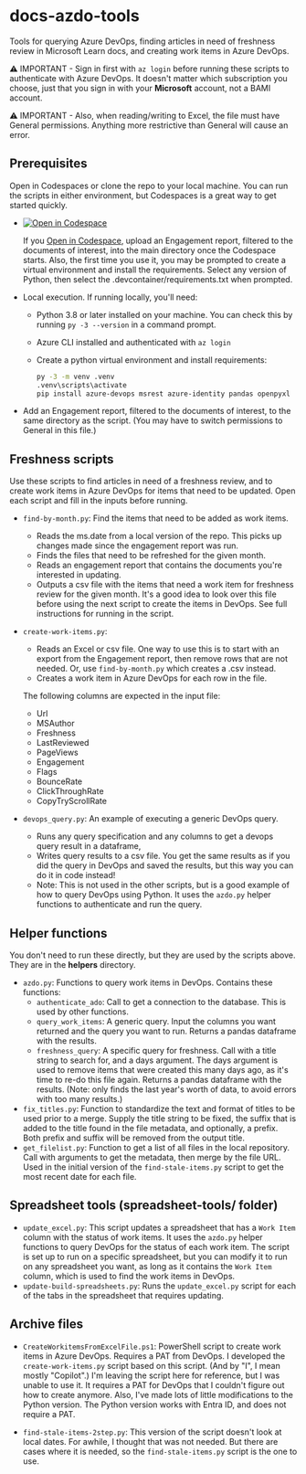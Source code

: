 # docs-azdo-tools

Tools for querying Azure DevOps,  finding articles in need of freshness review in Microsoft Learn docs, and creating work items in Azure DevOps.

⚠️ IMPORTANT - Sign in first with `az login` before running these scripts to authenticate with Azure DevOps. It doesn't matter which subscription you choose, just that you sign in with your **Microsoft** account, not a BAMI account.

⚠️ IMPORTANT - Also, when reading/writing to Excel, the file must have General permissions.  Anything more restrictive than General will cause an error.

## Prerequisites

Open in Codespaces or clone the repo to your local machine.  You can run the scripts in either environment, but Codespaces is a great way to get started quickly.

* [![Open in Codespace](https://github.com/codespaces/badge.svg)](https://github.com/codespaces/new?repo=https://github.com/sdgilley/docs-azdo-tools)

    If you [Open in Codespace](https://github.com/codespaces/new?repo=https://github.com/sdgilley/docs-azdo-tools), upload an Engagement report, filtered to the documents of interest, into the main directory once the Codespace starts. Also, the first time you use it, you may be prompted to create a virtual environment and install the requirements.  Select any version of Python, then select the .devcontainer/requirements.txt when prompted.

* Local execution.  If running locally, you'll need:

    * Python 3.8 or later installed on your machine.  You can check this by running `py -3 --version` in a command prompt.
    * Azure CLI installed and authenticated with `az login`
    * Create a python virtual environment and install requirements:

        ```bash
        py -3 -m venv .venv
        .venv\scripts\activate
        pip install azure-devops msrest azure-identity pandas openpyxl
        ```
* Add an Engagement report, filtered to the documents of interest, to the same directory as the script.  (You may have to switch permissions to General in this file.)

## Freshness scripts

Use these scripts to find articles in need of a freshness review, and to create work items in Azure DevOps for items that need to be updated.
Open each script and fill in the inputs before running.

* `find-by-month.py`: Find the items that need to be added as work items.
    * Reads the ms.date from a local version of the repo.  This picks up changes made since the engagement report was run. 
    * Finds the files that need to be refreshed for the given month.
    * Reads an engagement report that contains the documents you're interested in updating. 
    * Outputs a csv file with the items that need a work item for freshness review for the given month.
    It's a good idea to look over this file before using the next script to create the items in DevOps. See full instructions for running in the script.

* `create-work-items.py`: 
    * Reads an Excel or csv file. One way to use this is to start with an export from the Engagement report, then remove rows that are not needed.  Or, use `find-by-month.py` which creates a .csv instead.
    * Creates a work item in Azure DevOps for each row in the file.

    The following columns are expected in the input file:
    * Url
    * MSAuthor
    * Freshness
    * LastReviewed
    * PageViews
    * Engagement
    * Flags
    * BounceRate
    * ClickThroughRate
    * CopyTryScrollRate

* `devops_query.py`: An example of executing a generic DevOps query. 
    * Runs any query specification and any columns to get a devops query result in a dataframe, 
    * Writes query results to a csv file. You get the same results as if you did the query in DevOps and saved the results, but this way you can do it in code instead!
    * Note: This is not used in the other scripts, but is a good example of how to query DevOps using Python.  It uses the `azdo.py` helper functions to authenticate and run the query.

## Helper functions

You don't need to run these directly, but they are used by the scripts above.  They are in the **helpers** directory.

* `azdo.py`: Functions to query work items in DevOps. Contains these functions:
    * `authenticate_ado`: Call to get a connection to the database.  This is used by other functions.
    * `query_work_items`: A generic query.  Input the columns you want returned and the query you want to run.  Returns a pandas dataframe with the results.
    * `freshness_query`: A specific query for freshness. Call with a title string to search for, and a days argument. The days argument is used to remove items that were created this many days ago, as it's time to re-do this file again.  Returns a pandas dataframe with the results. (Note: only finds the last year's worth of data, to avoid errors with too many results.)
* `fix_titles.py`: Function to standardize the text and format of titles to be used prior to a merge. Supply the title string to be fixed, the suffix that is added to the title found in the file metadata, and optionally, a prefix.  Both prefix and suffix will be removed from the output title.
* `get_filelist.py`: Function to get a list of all files in the local repository. Call with arguments to get the metadata, then merge by the file URL. Used in the initial version of the `find-stale-items.py` script to get the most recent date for each file.

## Spreadsheet tools (spreadsheet-tools/ folder)

* `update_excel.py`: This script updates a spreadsheet that has a `Work Item` column with the status of work items.  It uses the `azdo.py` helper functions to query DevOps for the status of each work item. The script is set up to run on a specific spreadsheet, but you can modify it to run on any spreadsheet you want, as long as it contains the `Work Item` column, which is used to find the work items in DevOps. 
* `update-build-spreadsheets.py`: Runs the `update_excel.py` script for each of the tabs in the spreadsheet that requires updating. 

## Archive files

* `CreateWorkitemsFromExcelFile.ps1`: PowerShell script to create work items in Azure DevOps. Requires a PAT from DevOps. I developed the `create-work-items.py` script based on this script.  (And by "I", I mean mostly "Copilot".) I'm leaving the script here for reference, but I was unable to use it.  It requires a PAT for DevOps that I couldn't figure out how to create anymore.  Also, I've made lots of little modifications to the Python version. The Python version works with Entra ID, and does not require a PAT.  

* `find-stale-items-2step.py`: This version of the script doesn't look at local dates.  For awhile, I thought that was not needed. But there are cases where it is needed, so the `find-stale-items.py` script is the one to use.  
